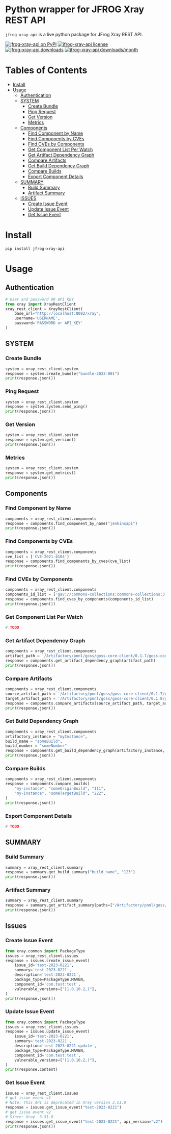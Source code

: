 # Python wrapper for JFROG Xray REST API
`jfrog-xray-api` is a live python package for JFrog Xray REST API. 

[![jfrog-xray-api on PyPI](https://img.shields.io/pypi/v/jfrog-xray-api.svg)][1]
[![jfrog-xray-api license](https://img.shields.io/pypi/l/jfrog-xray-api.svg)][2]
[![jfrog-xray-api downloads](https://pepy.tech/badge/jfrog-xray-api)][3]
[![jfrog-xray-api downloads/month](https://static.pepy.tech/badge/jfrog-xray-api/month)][3]


[1]: https://pypi.python.org/pypi/jfrog-xray-api
[2]: https://github.com/donhui/jfrog-xray-api/blob/master/LICENSE
[3]: https://pepy.tech/project/jfrog-xray-api


# Tables of Contents

<!-- toc -->
- [Install](#install)
- [Usage](#usage)
  * [Authentication](#authentication)
  * [SYSTEM](#system)
    + [Create Bundle](#create-bundle)
    + [Ping Request](#ping-request)  
    + [Get Version](#get-version)
    + [Metrics](#metrics)
  * [Components](#components)
    + [Find Component by Name](#find-component-by-name)
    + [Find Components by CVEs](#find-components-by-cves)
    + [Find CVEs by Components](#find-cves-by-components)
    + [Get Component List Per Watch](#get-component-list-per-watch)
    + [Get Artifact Dependency Graph](#get-artifact-dependency-graph)
    + [Compare Artifacts](#compare-artifacts)
    + [Get Build Dependency Graph](#get-build-dependency-graph)
    + [Compare Builds](#compare-builds)
    + [Export Component Details](#export-component-details)
  * [SUMMARY](#summary)
    + [Build Summary](#build-summary)
    + [Artifact Summary](#artifact-summary)
  * [ISSUES](#issues)   
    + [Create Issue Event](#create-issue-event)
    + [Update Issue Event](#update-issue-event)
    + [Get Issue Event](#get-issue-event)
<!-- tocstop -->

# Install
```
pip install jfrog-xray-api
```
# Usage

## Authentication
```python
# User and password OR API_KEY
from xray import XrayRestClient
xray_rest_client = XrayRestClient(
    base_url="http://localhost:8082/xray",
    username='USERNAME',
    password='PASSWORD or API_KEY'
)
```

## SYSTEM
### Create Bundle
```python
system = xray_rest_client.system
response = system.create_bundle("bundle-2023-001")
print(response.json())
```
### Ping Request
```python
system = xray_rest_client.system
response = system.system.send_ping()
print(response.json())
```
### Get Version
```python
system = xray_rest_client.system
response = system.get_version()
print(response.json())
```
### Metrics
```python
system = xray_rest_client.system
response = system.get_metrics()
print(response.json())
```

## Components
### Find Component by Name
```python
components = xray_rest_client.components
response = components.find_component_by_name("jenkinsapi")
print(response.json())
```
### Find Components by CVEs
```python
components = xray_rest_client.components
cve_list = ['CVE-2021-4104']
response = components.find_components_by_cves(cve_list)
print(response.json())
```
### Find CVEs by Components
```python
components = xray_rest_client.components
components_id_list = ['gav://commons-collections:commons-collections:3.2.1', 'gav://commons-collections:commons-collections:3.2.2']
response = components.find_cves_by_components(components_id_list)
print(response.json())
```
### Get Component List Per Watch
```python
# TODO
```
### Get Artifact Dependency Graph
```python
components = xray_rest_client.components
artifact_path = '/Artifactory/pnnl/goss/goss-core-client/0.1.7/goss-core-client-0.1.7-sources.jar'
response = components.get_artifact_dependency_graph(artifact_path)
print(response.json())
```
### Compare Artifacts
```python
components = xray_rest_client.components
source_artifact_path = '/Artifactory/pnnl/goss/goss-core-client/0.1.7/goss-core-client-0.1.7-sources.jar'
target_artifact_path = '/Artifactory/pnnl/goss/goss-core-client/0.1.8/goss-core-client-0.1.8-sources.jar'
response = components.compare_artifacts(source_artifact_path, target_artifact_path)
print(response.json())
```
### Get Build Dependency Graph
```python
components = xray_rest_client.components
artifactory_instance = "myInstance",
build_name = "someBuild",
build_number = "someNumber"
response = components.get_build_dependency_graph(artifactory_instance, build_name, build_number)
print(response.json())
```
### Compare Builds
```python
components = xray_rest_client.components
response = components.compare_builds(
    "my-instance", "someOriginBuild", "111",
    "my-instance", "someTargetBuild", "222",
)
print(response.json())
```
### Export Component Details
```python
# TODO
```

## SUMMARY
### Build Summary
```python
summary = xray_rest_client.summary
response = summary.get_build_summary("build_name", "123")
print(response.json())
```
### Artifact Summary
```python
summary = xray_rest_client.summary
response = summary.get_artifact_summary(paths=["/Artifactory/pnnl/goss/goss-core-client/0.1.7/goss-core-client-0.1.7-sources.jar"])
print(response.json())
```

## Issues
### Create Issue Event
```python
from xray.common import PackageType
issues = xray_rest_client.issues
response = issues.create_issue_event(
    issue_id='test-2023-0221',
    summary='test-2023-0221',
    description='test-2023-0221',
    package_type=PackageType.MAVEN,
    component_id='com.test:test',
    vulnerable_versions=["[1.0.10.2,)"],
)
print(response.json())
```

### Update Issue Event
```python
from xray.common import PackageType
issues = xray_rest_client.issues
response = issues.update_issue_event(
    issue_id='test-2023-0221',
    summary='test-2023-0221',
    description='test-2023-0221 update',
    package_type=PackageType.MAVEN,
    component_id='com.test:test',
    vulnerable_versions=["[1.0.10.2,)"],
)
print(response.content)
```
### Get Issue Event
```python
issues = xray_rest_client.issues
# get issue event v1
# Note: This API is deprecated in Xray version 3.51.0
response = issues.get_issue_event("test-2023-0221")
# get issue event v2
# Since: Xray  3.51.0
response = issues.get_issue_event("test-2023-0221", api_version="v2")
print(response.json())
```
